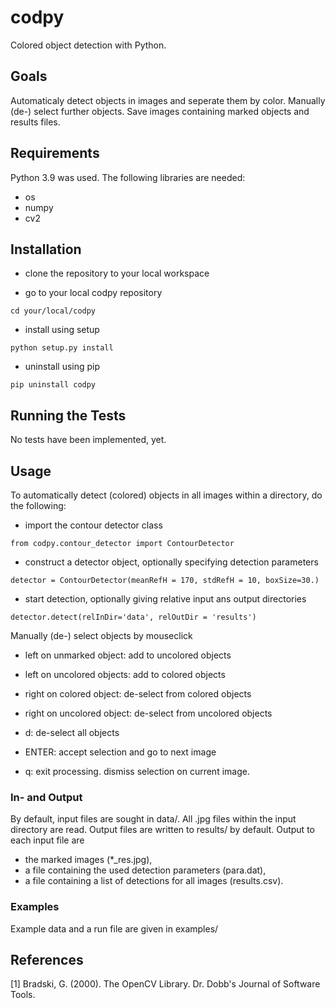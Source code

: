 # codpy

Colored object detection with Python.

## Goals

Automaticaly detect objects in images and seperate them by color. Manually (de-) select further objects.
Save images containing marked objects and results files.

## Requirements

Python 3.9 was used. The following libraries are needed:

* os
* numpy
* cv2

## Installation

* clone the repository to your local workspace

* go to your local codpy repository

```
cd your/local/codpy
```

* install using setup

```
python setup.py install
```

* uninstall using pip

```
pip uninstall codpy
```

## Running the Tests

No tests have been implemented, yet.

## Usage

To automatically detect (colored) objects in all images within a directory, do the following:

* import the contour detector class

```
from codpy.contour_detector import ContourDetector
```

* construct a detector object, optionally specifying detection parameters

```
detector = ContourDetector(meanRefH = 170, stdRefH = 10, boxSize=30.)
```

* start detection, optionally giving relative input ans output directories

```
detector.detect(relInDir='data', relOutDir = 'results')
```

Manually (de-) select objects by mouseclick

* left on unmarked object: add to uncolored objects

* left on uncolored objects: add to colored objects

* right on colored object: de-select from colored objects

* right on uncolored object: de-select from uncolored objects

* d: de-select all objects

* ENTER: accept selection and go to next image

* q: exit processing. dismiss selection on current image.

### In- and Output

By default, input files are sought in data/. All .jpg files within the input directory are read. Output files are written to results/ by default. Output to each input file are 

* the marked images (*_res.jpg), 
* a file containing the used detection parameters (para.dat),
* a file containing a list of detections for all images (results.csv).

### Examples

Example data and a run file are given in examples/

## References

<a id="1">[1]</a> 
Bradski, G. (2000).
The OpenCV Library.
Dr. Dobb's Journal of Software Tools.
